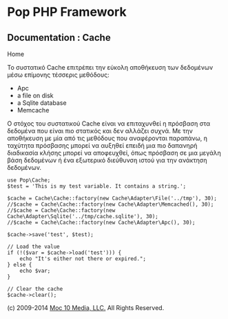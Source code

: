 Pop PHP Framework
=================

Documentation : Cache
---------------------

Home

Το συστατικό Cache επιτρέπει την εύκολη αποθήκευση των δεδομένων μέσω
επίμονης τέσσερις μεθόδους:

-   Apc
-   a file on disk
-   a Sqlite database
-   Memcache

Ο στόχος του συστατικού Cache είναι να επιταχυνθεί η πρόσβαση στα
δεδομένα που είναι πιο στατικός και δεν αλλάζει συχνά. Με την αποθήκευση
με μία από τις μεθόδους που αναφέρονται παραπάνω, η ταχύτητα πρόσβασης
μπορεί να αυξηθεί επειδή μια πιο δαπανηρή διαδικασία κλήσης μπορεί να
αποφευχθεί, όπως πρόσβαση σε μια μεγάλη βάση δεδομένων ή ένα εξωτερικό
διεύθυνση ιστού για την ανάκτηση δεδομένων.

    use Pop\Cache;
    $test = 'This is my test variable. It contains a string.';

    $cache = Cache\Cache::factory(new Cache\Adapter\File('../tmp'), 30);
    //$cache = Cache\Cache::factory(new Cache\Adapter\Memcached(), 30);
    //$cache = Cache\Cache::factory(new Cache\Adapter\Sqlite('../tmp/cache.sqlite'), 30);
    //$cache = Cache\Cache::factory(new Cache\Adapter\Apc(), 30);

    $cache->save('test', $test);

    // Load the value
    if (!($var = $cache->load('test'))) {
        echo "It's either not there or expired.";
    } else {
        echo $var;
    }

    // Clear the cache
    $cache->clear();

\(c) 2009-2014 [Moc 10 Media, LLC.](http://www.moc10media.com) All
Rights Reserved.
